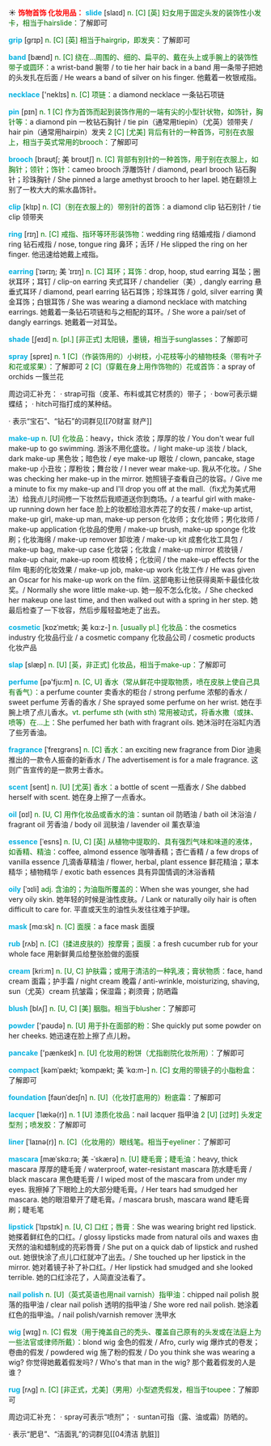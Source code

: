 ☀ <font color="red">**饰物首饰 化妆用品：**</font>
<font color="sky blue">**slide**</font> [slaɪd] 
<font color="rgb(227, 108, 9)">n. [C] [英] 妇女用于固定头发的装饰性小发卡，相当于hairslide：</font>了解即可
           
<font color="sky blue">**grip**</font> [grɪp] 
<font color="rgb(227, 108, 9)">n. [C] [英] 相当于hairgrip，即发夹：</font>了解即可

<font color="sky blue">**band**</font> [bænd] 
<font color="rgb(227, 108, 9)">n. [C] 绕在…周围的、细的、扁平的、戴在头上或手腕上的装饰性带子或圆环：</font>a wrist-band 腕带 / to tie her hair back in a band 用一条带子把她的头发扎在后面 / He wears a band of silver on his finger. 他戴着一枚银戒指。

<font color="sky blue">**necklace**</font> ['neklɪs] 
<font color="rgb(227, 108, 9)">n. [C] 项链：</font>a diamond necklace 一条钻石项链

<font color="sky blue">**pin**</font> [pɪn] 
<font color="rgb(227, 108, 9)">n. 1 [C] 作为首饰而起到装饰作用的一端有尖的小型针状物，如饰针，胸针等：</font>a diamond pin 一枚钻石胸针 / tie pin（通常用tiepin）（尤英）领带夹 / hair pin（通常用hairpin）发夹 <font color="rgb(227, 108, 9)">2 [C] [尤美] 背后有针的一种首饰，可别在衣服上，相当于英式常用的brooch：</font>了解即可
           
<font color="sky blue">**brooch**</font> [brəʊtʃ; 美 broʊtʃ]
<font color="rgb(227, 108, 9)">n. [C] 背部有别针的一种首饰，用于别在衣服上，如胸针；领针；饰针：</font>cameo brooch 浮雕饰针 / diamond, pearl brooch 钻石胸针；珍珠胸针 / She pinned a large amethyst brooch to her lapel. 她在翻领上别了一枚大大的紫水晶饰针。           

<font color="sky blue">**clip**</font> [klɪp]
<font color="rgb(227, 108, 9)">n. [C]（别在衣服上的）带别针的首饰：</font>a diamond clip 钻石别针 / tie clip 领带夹

<font color="sky blue">**ring**</font> [rɪŋ] 
<font color="rgb(227, 108, 9)">n. [C] 戒指、指环等环形装饰物：</font>wedding ring 结婚戒指 / diamond ring 钻石戒指 / nose, tongue ring 鼻环；舌环 / He slipped the ring on her finger. 他迅速给她戴上戒指。
           
<font color="sky blue">**earring**</font> [ˈɪərɪŋ; 美 ˈɪrɪŋ]
<font color="rgb(227, 108, 9)">n. [C] 耳环；耳饰：</font>drop, hoop, stud earring 耳坠；圈状耳环；耳钉 / clip-on earring 夹式耳环 / chandelier（美）, dangly earring 悬垂式耳环 / diamond, pearl earring 钻石耳饰；珍珠耳饰 / gold, silver earring 黄金耳饰；白银耳饰 / She was wearing a diamond necklace with matching earrings. 她戴着一条钻石项链和与之相配的耳环。/ She wore a pair/set of dangly earrings. 她戴着一对耳坠。

<font color="sky blue">**shade**</font> [ʃeɪd] 
<font color="rgb(227, 108, 9)">n. [pl.] [非正式] 太阳镜，墨镜，相当于sunglasses：</font>了解即可

<font color="sky blue">**spray**</font> [spreɪ] 
<font color="rgb(227, 108, 9)">n. 1 [C]（作装饰用的）小树枝，小花枝等小的植物枝条（带有叶子和花或浆果）：</font>了解即可 <font color="rgb(227, 108, 9)">2 [C]（穿戴在身上用作饰物的）花或首饰：</font>a spray of orchids 一簇兰花

周边词汇补充：
· strap可指（皮革、布料或其它材质的）带子；
· bow可表示蝴蝶结；
· hitch可指打成的某种结。

· 表示“宝石”、“钻石”的词群见[[70财富 财产]]
           
<font color="sky blue">**make-up**</font>
<font color="rgb(227, 108, 9)">n. [U] 化妆品：</font>heavy，thick 浓妆；厚厚的妆 / You don't wear full make-up to go swimming. 游泳不用化盛妆。/ light make-up 淡妆 / black, dark make-up 黑色妆；暗色妆 / eye make-up 眼妆 / clown, pancake, stage make-up 小丑妆；厚粉妆；舞台妆 / I never wear make-up. 我从不化妆。/ She was checking her make-up in the mirror. 她照镜子查看自己的妆容。/ Give me a minute to fix my make-up and I'll drop you off at the mall.（fix尤为美式用法）给我点儿时间修一下妆然后我顺道送你到商场。/ a tearful girl with make-up running down her face 脸上的妆都给泪水弄花了的女孩 / make-up artist, make-up girl, make-up man, make-up person 化妆师；女化妆师；男化妆师 / make-up application 化妆品的使用 / make-up brush, make-up sponge 化妆刷；化妆海绵 / make-up remover 卸妆液 / make-up kit 成套化妆工具包 / make-up bag, make-up case 化妆袋；化妆盒 / make-up mirror 梳妆镜 / make-up chair, make-up room 梳妆椅；化妆间 / the make-up effects for the film 电影的化妆效果 / make-up job, make-up work 化妆工作 / He was given an Oscar for his make-up work on the film. 这部电影让他获得奥斯卡最佳化妆奖。/ Normally she wore little make-up. 她一般不怎么化妆。/ She checked her makeup one last time, and then walked out with a spring in her step. 她最后检查了一下妆容，然后步履轻盈地走了出去。
                      
<font color="sky blue">**cosmetic**</font> [kɒzˈmetɪk; 美 kɑ:z-]
<font color="rgb(227, 108, 9)">n. [usually pl.] 化妆品：</font>the cosmetics industry 化妆品行业 / a cosmetic company 化妆品公司 / cosmetic products 化妆产品

<font color="sky blue">**slap**</font> [slæp]
<font color="rgb(227, 108, 9)">n. [U] [英，非正式] 化妆品，相当于make-up：</font>了解即可

<font color="sky blue">**perfume**</font> [pə'fju:m] 
<font color="rgb(227, 108, 9)">n. [C, U] 香水（常从鲜花中提取物质，喷在皮肤上使自己具有香气）：</font>a perfume counter 卖香水的柜台 / strong perfume 浓郁的香水 / sweet perfume 芳香的香水 / She sprayed some perfume on her wrist. 她在手腕上喷了点儿香水。<font color="rgb(227, 108, 9)">vt. perfume sth (with sth) 常用被动式，将香水撒（或抹、喷等）在…上：</font>She perfumed her bath with fragrant oils. 她沐浴时在浴缸内洒了些芳香油。
           
<font color="sky blue">**fragrance**</font> [ˈfreɪgrəns]
<font color="rgb(227, 108, 9)">n. [C] 香水：</font>an exciting new fragrance from Dior 迪奥推出的一款令人振奋的新香水 / The advertisement is for a male fragrance. 这则广告宣传的是一款男士香水。
           
<font color="sky blue">**scent**</font> [sent]
<font color="rgb(227, 108, 9)">n. [U] [尤英] 香水：</font>a bottle of scent 一瓶香水 / She dabbed herself with scent. 她在身上擦了一点香水。

<font color="sky blue">**oil**</font> [ɒɪl] 
<font color="rgb(227, 108, 9)">n. [U, C] 用作化妆品或香水的油：</font>suntan oil 防晒油 / bath oil 沐浴油 / fragrant oil 芳香油 / body oil 润肤油 / lavender oil 薰衣草油
           
<font color="sky blue">**essence**</font> [ˈesns]
<font color="rgb(227, 108, 9)">n. [U, C] [英] 从植物中提取的、具有强烈气味和味道的液体，如香精、精油：</font>coffee, almond essence 咖啡香精；杏仁香精 / a few drops of vanilla essence 几滴香草精油 / flower, herbal, plant essence 鲜花精油；草本精华；植物精华 / exotic bath essences 具有异国情调的沐浴香精
           
<font color="sky blue">**oily**</font> [ˈɔɪli]
<font color="rgb(227, 108, 9)">adj. 含油的；为油脂所覆盖的：</font>When she was younger, she had very oily skin. 她年轻的时候是油性皮肤。/ Lank or naturally oily hair is often difficult to care for. 平直或天生的油性头发往往难于护理。

<font color="sky blue">**mask**</font> [mɑːsk] 
<font color="rgb(227, 108, 9)">n. [C] 面膜：</font>a face mask 面膜
           
<font color="sky blue">**rub**</font> [rʌb]
<font color="rgb(227, 108, 9)">n. [C]（揉进皮肤的）按摩膏；面膜：</font>a fresh cucumber rub for your whole face 用新鲜黄瓜给整张脸做的面膜

<font color="sky blue">**cream**</font> [kri:m] 
<font color="rgb(227, 108, 9)">n. [U, C] 护肤霜；或用于清洁的一种乳液；膏状物质：</font>face, hand cream 面霜；护手霜 / night cream 晚霜 / anti-wrinkle, moisturizing, shaving, sun（尤英）cream 抗皱霜；保湿霜；剃须膏；防晒霜
           
<font color="sky blue">**blush**</font> [blʌʃ]
<font color="rgb(227, 108, 9)">n. [U, C] [美] 胭脂。相当于blusher：</font>了解即可

<font color="sky blue">**powder**</font> ['paʊdə] 
<font color="rgb(227, 108, 9)">n. [U] 用于扑在面部的粉：</font>She quickly put some powder on her cheeks. 她迅速在脸上擦了点儿粉。

<font color="sky blue">**pancake**</font> ['pænkeɪk] 
<font color="rgb(227, 108, 9)">n. [U] 化妆用的粉饼（尤指剧院化妆所用）：</font>了解即可
           
<font color="sky blue">**compact**</font> [kəmˈpækt; ˈkɒmpækt; 美 ˈkɑ:m-]
<font color="rgb(227, 108, 9)">n. [C] 女用的带镜子的小脂粉盒：</font>了解即可
           
<font color="sky blue">**foundation**</font> [faʊnˈdeɪʃn]
<font color="rgb(227, 108, 9)">n. [U]（化妆打底用的）粉底霜：</font>了解即可
           
<font color="sky blue">**lacquer**</font> [ˈlækə(r)]
<font color="rgb(227, 108, 9)">n. 1 [U] 漆质化妆品：</font>nail lacquer 指甲油 <font color="rgb(227, 108, 9)">2 [U] [过时] 头发定型剂；喷发胶：</font>了解即可
           
<font color="sky blue">**liner**</font> [ˈlaɪnə(r)]
<font color="rgb(227, 108, 9)">n. [C]（化妆用的）眼线笔。相当于eyeliner：</font>了解即可
               
<font color="sky blue">**mascara**</font> [mæˈskɑ:rə; 美 -ˈskærə]
<font color="rgb(227, 108, 9)">n. [U] 睫毛膏；睫毛油：</font>heavy, thick mascara 厚厚的睫毛膏 / waterproof, water-resistant mascara 防水睫毛膏 / black mascara 黑色睫毛膏 / I wiped most of the mascara from under my eyes. 我擦掉了下眼睑上的大部分睫毛膏。/ Her tears had smudged her mascara. 她的眼泪晕开了睫毛膏。/ mascara brush, mascara wand 睫毛膏刷；睫毛笔

<font color="sky blue">**lipstick**</font> [ˈlɪpstɪk]
<font color="rgb(227, 108, 9)">n. [U, C] 口红；唇膏：</font>She was wearing bright red lipstick. 她搽着鲜红色的口红。/ glossy lipsticks made from natural oils and waxes 由天然的油和蜡制成的亮彩唇膏 / She put on a quick dab of lipstick and rushed out. 她很快涂了点儿口红就冲了出去。/ She touched up her lipstick in the mirror. 她对着镜子补了补口红。/ Her lipstick had smudged and she looked terrible. 她的口红涂花了，人简直没法看了。
           
<font color="sky blue">**nail polish**</font>
<font color="rgb(227, 108, 9)">n. [U]（英式英语也用nail varnish）指甲油：</font>chipped nail polish 脱落的指甲油 / clear nail polish 透明的指甲油 / She wore red nail polish. 她涂着红色的指甲油。/ nail polish/varnish remover 洗甲水

<font color="sky blue">**wig**</font> [wɪg]
<font color="rgb(227, 108, 9)">n. [C] 假发（用于掩盖自己的秃头、覆盖自己原有的头发或在法庭上为一些法官或律师所戴）：</font>blond wig 金色的假发 / Afro, curly wig 爆炸式的卷发；卷曲的假发 / powdered wig 施了粉的假发 / Do you think she was wearing a wig? 你觉得她戴着假发吗? / Who's that man in the wig? 那个戴着假发的人是谁？

<font color="sky blue">**rug**</font> [rʌg]
<font color="rgb(227, 108, 9)">n. [C] [非正式，尤美]（男用）小型遮秃假发，相当于toupee：</font>了解即可

周边词汇补充：
· spray可表示“喷剂”；
· suntan可指（露、油或霜）防晒的。

· 表示“肥皂”、“洁面乳”的词群见[[04清洁 肮脏]]
